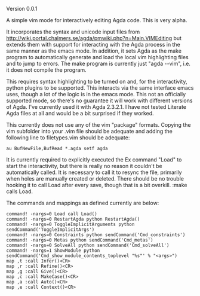 Version 0.0.1

A simple vim mode for interactively editing Agda code.  This is very alpha.

It incorporates the syntax and unicode input files from <http://wiki.portal.chalmers.se/agda/pmwiki.php?n=Main.VIMEditing>
but extends them with support for interacting with the Agda process in the same manner as the emacs mode.  In addition,
it sets Agda as the make program to automatically generate and load the local vim highlighting files and to jump
to errors.  The make program is currently just "agda --vim", i.e. it does not compile the program.

This requires syntax highlighting to be turned on and, for the interactivity, python plugins to be supported.  This
interacts via the same interface emacs uses, though a lot of the logic is in the emacs mode.  This not an officially
supported mode, so there's no guarantee it will work with different versions of Agda.  I've currently used it with
Agda 2.3.2.1.  I have not tested Literate Agda files at all and would be a bit surprised if they worked.

This currently does not use any of the vim "package" formats.  Copying the vim subfolder into your .vim file
should be adequate and adding the following line to filetypes.vim should be adequate:

    au BufNewFile,BufRead *.agda setf agda

It is currently required to explicitly executed the Ex command "Load" to start the interactivity, but
there is really no reason it couldn't be automatically called.  It is necessary to call it to resync the
file, primarily when holes are manually created or deleted.  There should be no trouble hooking it to call
Load after every save, though that is a bit overkill.  :make calls Load.

The commands and mappings as defined currently are below:

    command! -nargs=0 Load call Load()
    command! -nargs=0 RestartAgda python RestartAgda()
    command! -nargs=0 ToggleImplicitArguments python sendCommand('ToggleImplicitArgs')
    command! -nargs=0 Constraints python sendCommand('Cmd_constraints')
    command! -nargs=0 Metas python sendCommand('Cmd_metas')
    command! -nargs=0 SolveAll python sendCommand('Cmd_solveAll')
    command! -nargs=1 ShowModule python sendCommand('Cmd_show_module_contents_toplevel "%s"' % "<args>")
    map ,t :call Infer()<CR>
    map ,r :call Refine()<CR>
    map ,g :call Give()<CR>
    map ,c :call MakeCase()<CR>
    map ,a :call Auto()<CR>
    map ,e :call Context()<CR>

